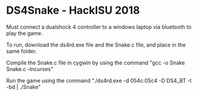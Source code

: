 # DS4Snake - HackISU 2018

Must connect a dualshock 4 controller to a windows laptop via bluetooth to play the game.

To run, download the ds4rd.exe file and the Snake.c file, and place in the same folder.

Compile the Snake.c file in cygwin by using the command 
"gcc -o Snake Snake.c -lncurses"

Run the game using the command 
"./ds4rd.exe -d 054c:05c4 -D DS4_BT -t -bd | ./Snake"

